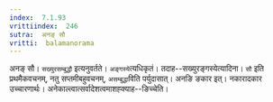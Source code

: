 ```yaml
---
index:  7.1.93
vrittiindex:  246
sutra:  अनङ् सौ
vritti:  balamanorama 
---
```


अनङ् सौ। `सख्युरसम्बुद्धौ` इत्यनुवर्तते। `अङ्गस्ये`त्यधिकृतं। तदाह--सख्युरङ्गस्येत्यादिना। `सौ` इति प्रथमैकवचनम्, नतु सप्तमीबहुवचनम्, `असम्बुद्धा`विति पर्युदासात्। अनङि ङकार इत्। नकारादकार उच्चारणार्थः। अनेकाल्त्वात्सर्वादेशत्वमाशह्क्याह--ङिच्चेति। 

